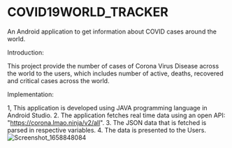 # COVID19WORLD_TRACKER

An Android application to get information about COVID cases around the world.

Introduction:

This project provide the number of cases of Corona Virus Disease across the world
to the users, which includes number of active, deaths, recovered and critical cases 
across the world.

Implementation:

1, This application is developed using JAVA programming language in Android Studio.
2. The application fetches real time data using an open API: "https://corona.lmao.ninja/v2/all".
3. The JSON data that is fetched is parsed in respective variables.
4. The data is presented to the Users.
![Screenshot_1658848084](https://user-images.githubusercontent.com/67725379/184541941-5b7a4e5d-0c1a-4141-9105-f5a7ed6dbc2e.png)

